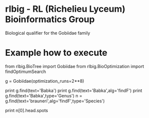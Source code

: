 # rlbig - RL (Richelieu Lyceum) Bioinformatics Group
Biological qualifier for the Gobiidae family


# Example how to execute
from rlbig.BioTree import Gobiidae
from rlbig.BioOptimization import findOptimumSearch

g = Gobiidae(optimization_runs=2**8)

print g.find(text='Babka')
print g.find(text='Babka',alg='findF')
print g.find(text='Babka',type='Genus')
n = g.find(text='brauneri',alg='findF',type='Species')

print n[0].head.spots